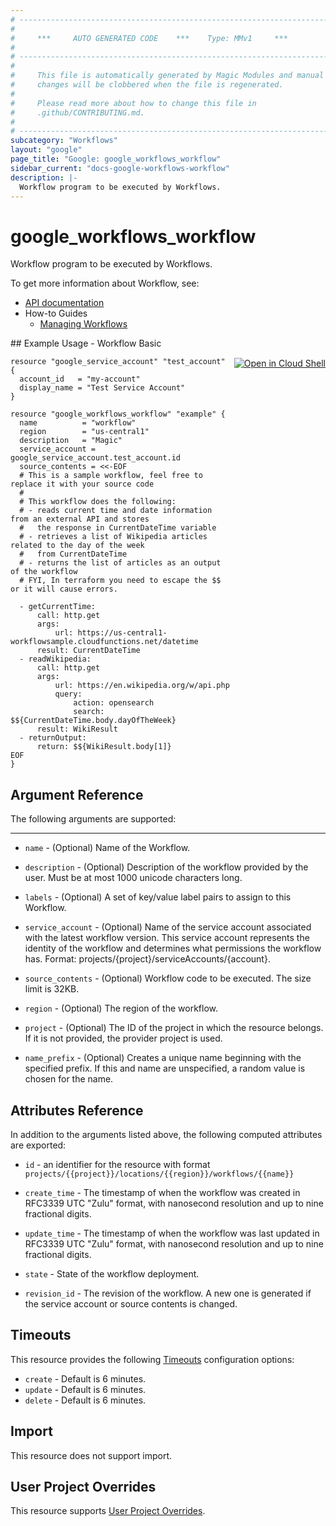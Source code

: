 ```yaml
---
# ----------------------------------------------------------------------------
#
#     ***     AUTO GENERATED CODE    ***    Type: MMv1     ***
#
# ----------------------------------------------------------------------------
#
#     This file is automatically generated by Magic Modules and manual
#     changes will be clobbered when the file is regenerated.
#
#     Please read more about how to change this file in
#     .github/CONTRIBUTING.md.
#
# ----------------------------------------------------------------------------
subcategory: "Workflows"
layout: "google"
page_title: "Google: google_workflows_workflow"
sidebar_current: "docs-google-workflows-workflow"
description: |-
  Workflow program to be executed by Workflows.
---
```


# google\_workflows\_workflow

Workflow program to be executed by Workflows.


To get more information about Workflow, see:

* [API documentation](https://cloud.google.com/workflows/docs/reference/rest/v1/projects.locations.workflows)
* How-to Guides
    * [Managing Workflows](https://cloud.google.com/workflows/docs/creating-updating-workflow)

<div class = "oics-button" style="float: right; margin: 0 0 -15px">
  <a href="https://console.cloud.google.com/cloudshell/open?cloudshell_git_repo=https%3A%2F%2Fgithub.com%2Fterraform-google-modules%2Fdocs-examples.git&cloudshell_working_dir=workflow_basic&cloudshell_image=gcr.io%2Fgraphite-cloud-shell-images%2Fterraform%3Alatest&open_in_editor=main.tf&cloudshell_print=.%2Fmotd&cloudshell_tutorial=.%2Ftutorial.md" target="_blank">
    <img alt="Open in Cloud Shell" src="//gstatic.com/cloudssh/images/open-btn.svg" style="max-height: 44px; margin: 32px auto; max-width: 100%;">
  </a>
</div>
## Example Usage - Workflow Basic


```hcl
resource "google_service_account" "test_account" {
  account_id   = "my-account"
  display_name = "Test Service Account"
}

resource "google_workflows_workflow" "example" {
  name          = "workflow"
  region        = "us-central1"
  description   = "Magic"
  service_account = google_service_account.test_account.id
  source_contents = <<-EOF
  # This is a sample workflow, feel free to replace it with your source code
  #
  # This workflow does the following:
  # - reads current time and date information from an external API and stores
  #   the response in CurrentDateTime variable
  # - retrieves a list of Wikipedia articles related to the day of the week
  #   from CurrentDateTime
  # - returns the list of articles as an output of the workflow
  # FYI, In terraform you need to escape the $$ or it will cause errors.

  - getCurrentTime:
      call: http.get
      args:
          url: https://us-central1-workflowsample.cloudfunctions.net/datetime
      result: CurrentDateTime
  - readWikipedia:
      call: http.get
      args:
          url: https://en.wikipedia.org/w/api.php
          query:
              action: opensearch
              search: $${CurrentDateTime.body.dayOfTheWeek}
      result: WikiResult
  - returnOutput:
      return: $${WikiResult.body[1]}
EOF
}
```

## Argument Reference

The following arguments are supported:



- - -


* `name` -
  (Optional)
  Name of the Workflow.

* `description` -
  (Optional)
  Description of the workflow provided by the user. Must be at most 1000 unicode characters long.

* `labels` -
  (Optional)
  A set of key/value label pairs to assign to this Workflow.

* `service_account` -
  (Optional)
  Name of the service account associated with the latest workflow version. This service
  account represents the identity of the workflow and determines what permissions the workflow has.
  Format: projects/{project}/serviceAccounts/{account}.

* `source_contents` -
  (Optional)
  Workflow code to be executed. The size limit is 32KB.

* `region` -
  (Optional)
  The region of the workflow.

* `project` - (Optional) The ID of the project in which the resource belongs.
    If it is not provided, the provider project is used.

* `name_prefix` - (Optional) Creates a unique name beginning with the
 specified prefix. If this and name are unspecified, a random value is chosen for the name.

## Attributes Reference

In addition to the arguments listed above, the following computed attributes are exported:

* `id` - an identifier for the resource with format `projects/{{project}}/locations/{{region}}/workflows/{{name}}`

* `create_time` -
  The timestamp of when the workflow was created in RFC3339 UTC "Zulu" format, with nanosecond resolution and up to nine fractional digits.

* `update_time` -
  The timestamp of when the workflow was last updated in RFC3339 UTC "Zulu" format, with nanosecond resolution and up to nine fractional digits.

* `state` -
  State of the workflow deployment.

* `revision_id` -
  The revision of the workflow. A new one is generated if the service account or source contents is changed.


## Timeouts

This resource provides the following
[Timeouts](/docs/configuration/resources.html#timeouts) configuration options:

- `create` - Default is 6 minutes.
- `update` - Default is 6 minutes.
- `delete` - Default is 6 minutes.

## Import

This resource does not support import.

## User Project Overrides

This resource supports [User Project Overrides](https://www.terraform.io/docs/providers/google/guides/provider_reference.html#user_project_override).
